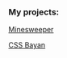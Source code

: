 ### My projects:

[Minesweeper](https://rolling-scopes-school.github.io/pestrukha-JSFE2023Q1/minesweeper/)

[CSS Bayan](https://pestrukha.github.io/cssBayan/cssBayan/)
